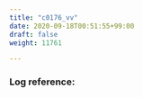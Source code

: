 ```yaml
---
title: "c0176_vv"
date: 2020-09-18T00:51:55+99:00
draft: false
weight: 11761

---
```


### Log reference: <no value>

```
